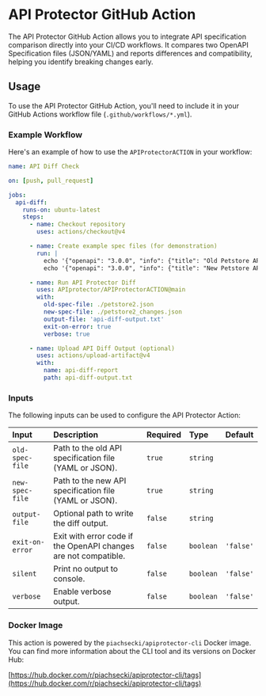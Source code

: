 # API Protector GitHub Action

The API Protector GitHub Action allows you to integrate API specification comparison directly into your CI/CD workflows. It compares two OpenAPI Specification files (JSON/YAML) and reports differences and compatibility, helping you identify breaking changes early.

## Usage

To use the API Protector GitHub Action, you'll need to include it in your GitHub Actions workflow file (`.github/workflows/*.yml`).

### Example Workflow

Here's an example of how to use the `APIProtectorACTION` in your workflow:

```yaml
name: API Diff Check

on: [push, pull_request]

jobs:
  api-diff:
    runs-on: ubuntu-latest
    steps:
      - name: Checkout repository
        uses: actions/checkout@v4

      - name: Create example spec files (for demonstration)
        run: |
          echo '{"openapi": "3.0.0", "info": {"title": "Old Petstore API", "version": "1.0.0"}, "paths": {}}' > petstore2.json
          echo '{"openapi": "3.0.0", "info": {"title": "New Petstore API", "version": "1.0.1"}, "paths": {"/pets": {"get": {"summary": "List all pets"}}}}' > petstore2_changes.json

      - name: Run API Protector Diff
        uses: APIprotector/APIProtectorACTION@main
        with:
          old-spec-file: ./petstore2.json
          new-spec-file: ./petstore2_changes.json
          output-file: 'api-diff-output.txt'
          exit-on-error: true
          verbose: true

      - name: Upload API Diff Output (optional)
        uses: actions/upload-artifact@v4
        with:
          name: api-diff-report
          path: api-diff-output.txt
```

### Inputs

The following inputs can be used to configure the API Protector Action:

| Input             | Description                                                            | Required | Type      | Default   |
| :---------------- | :--------------------------------------------------------------------- | :------- | :-------- | :-------- |
| `old-spec-file`   | Path to the old API specification file (YAML or JSON).                 | `true`   | `string`  |           |
| `new-spec-file`   | Path to the new API specification file (YAML or JSON).                 | `true`   | `string`  |           |
| `output-file`     | Optional path to write the diff output.                                | `false`  | `string`  |           |
| `exit-on-error`   | Exit with error code if the OpenAPI changes are not compatible.        | `false`  | `boolean` | `'false'` |
| `silent`          | Print no output to console.                                            | `false`  | `boolean` | `'false'` |
| `verbose`         | Enable verbose output.                                                 | `false`  | `boolean` | `'false'` |

### Docker Image

This action is powered by the `piachsecki/apiprotector-cli` Docker image. You can find more information about the CLI tool and its versions on Docker Hub:

[https://hub.docker.com/r/piachsecki/apiprotector-cli/tags](https://hub.docker.com/r/piachsecki/apiprotector-cli/tags)

